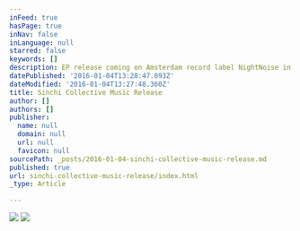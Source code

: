 ```yaml
---
inFeed: true
hasPage: true
inNav: false
inLanguage: null
starred: false
keywords: []
description: EP release coming on Amsterdam record label NightNoise in March 16. Featuring remixes from Moscoman and Oli Warriner.
datePublished: '2016-01-04T13:28:47.893Z'
dateModified: '2016-01-04T13:27:48.360Z'
title: Sinchi Collective Music Release
author: []
authors: []
publisher:
  name: null
  domain: null
  url: null
  favicon: null
sourcePath: _posts/2016-01-04-sinchi-collective-music-release.md
published: true
url: sinchi-collective-music-release/index.html
_type: Article

---
```

![](https://the-grid-user-content.s3-us-west-2.amazonaws.com/db003636-1325-4626-92bd-ebe90ddcdeb8.jpg)
![](https://the-grid-user-content.s3-us-west-2.amazonaws.com/4f706b38-b222-4835-9125-772179825d8b.png)